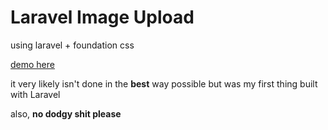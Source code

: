 # Laravel Image Upload

using laravel + foundation css

[demo here](http://freeload.herokuapp.com)

it very likely isn't done in the **best** way possible but was my first thing built with Laravel


also, **no dodgy shit please**